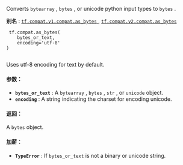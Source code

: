 Converts  `bytearray` ,  `bytes` , or unicode python input types to  `bytes` .

**别名** : [ `tf.compat.v1.compat.as_bytes` ](/api_docs/python/tf/compat/as_bytes), [ `tf.compat.v2.compat.as_bytes` ](/api_docs/python/tf/compat/as_bytes)

```
 tf.compat.as_bytes(
    bytes_or_text,
    encoding='utf-8'
)
 
```

Uses utf-8 encoding for text by default.

#### 参数：
- **`bytes_or_text`** : A  `bytearray` ,  `bytes` ,  `str` , or  `unicode`  object.
- **`encoding`** : A string indicating the charset for encoding unicode.


#### 返回：
A  `bytes`  object.

#### 加薪：
- **`TypeError`** : If  `bytes_or_text`  is not a binary or unicode string.
